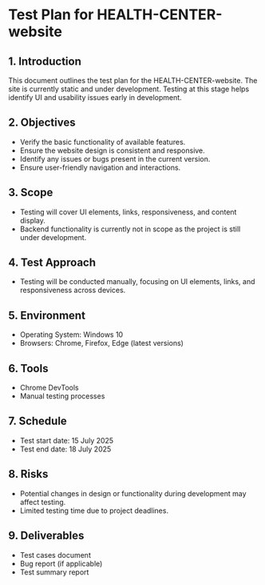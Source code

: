 # Test Plan for HEALTH-CENTER-website

## 1. Introduction
This document outlines the test plan for the HEALTH-CENTER-website. The site is currently static and under development. Testing at this stage helps identify UI and usability issues early in development.

## 2. Objectives
- Verify the basic functionality of available features.
- Ensure the website design is consistent and responsive.
- Identify any issues or bugs present in the current version.
- Ensure user-friendly navigation and interactions.

## 3. Scope
- Testing will cover UI elements, links, responsiveness, and content display.
- Backend functionality is currently not in scope as the project is still under development.

## 4. Test Approach
- Testing will be conducted manually, focusing on UI elements, links, and responsiveness across devices.

## 5. Environment
- Operating System: Windows 10
- Browsers: Chrome, Firefox, Edge (latest versions)

## 6. Tools
- Chrome DevTools
- Manual testing processes

## 7. Schedule
- Test start date: 15 July 2025
- Test end date: 18 July 2025

## 8. Risks
- Potential changes in design or functionality during development may affect testing.
- Limited testing time due to project deadlines.

## 9. Deliverables
- Test cases document
- Bug report (if applicable)
- Test summary report

